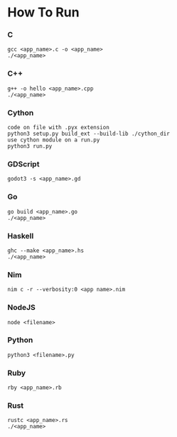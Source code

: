 # How To Run

### C
    gcc <app_name>.c -o <app_name>
    ./<app_name>

### C++
    g++ -o hello <app_name>.cpp
    ./<app_name>

### Cython
    code on file with .pyx extension
    python3 setup.py build_ext --build-lib ./cython_dir
    use cython module on a run.py
    python3 run.py

### GDScript
    godot3 -s <app_name>.gd

### Go
    go build <app_name>.go
    ./<app_name>

### Haskell
    ghc --make <app_name>.hs
    ./<app_name>

### Nim
    nim c -r --verbosity:0 <app name>.nim

### NodeJS
    node <filename>

### Python
    python3 <filename>.py

### Ruby
    rby <app_name>.rb

### Rust
    rustc <app_name>.rs
    ./<app_name>
